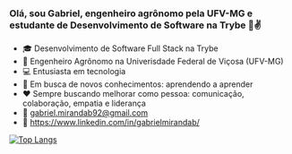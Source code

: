 ### Olá, sou Gabriel, engenheiro agrônomo pela UFV-MG e estudante de Desenvolvimento de Software na Trybe 👋:v:


- :mortar_board: Desenvolvimento de Software Full Stack na Trybe
- :corn: Engenheiro Agrônomo na Univerisdade Federal de Viçosa (UFV-MG)
- :computer: Entusiasta em tecnologia
- :telescope: Em busca de novos conhecimentos: aprendendo a aprender
- :hearts: Sempre buscando melhorar como pessoa: comunicação, colaboração, empatia e liderança 
- :e-mail: gabriel.mirandab92@gmail.com
- :briefcase: https://www.linkedin.com/in/gabrielmirandab/



[![Top Langs](https://github-readme-stats.vercel.app/api/top-langs/?username=gabrielmirandaBR&layout=compact)](https://github.com/gabrielmirandaBR/github-readme-stats)
